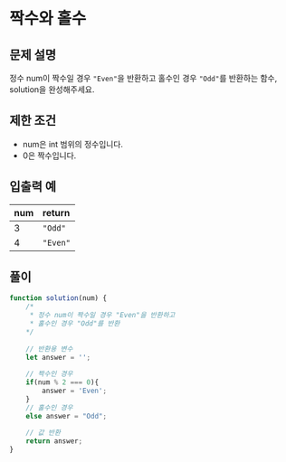 # 짝수와 홀수
## 문제 설명
정수 num이 짝수일 경우 `"Even"`을 반환하고 홀수인 경우 `"Odd"`를 반환하는 함수, solution을 완성해주세요.

## 제한 조건
- num은 int 범위의 정수입니다.
- 0은 짝수입니다.

## 입출력 예
|num|return|
|:--|:--|
|3|`"Odd"`|
|4|`"Even"`|

## 풀이
```js
function solution(num) {
    /*
     * 정수 num이 짝수일 경우 "Even"을 반환하고 
     * 홀수인 경우 "Odd"를 반환
    */
    
    // 반환용 변수
    let answer = '';
    
    // 짝수인 경우
    if(num % 2 === 0){
        answer = 'Even';
    } 
    // 홀수인 경우
    else answer = "Odd";
    
    // 값 반환
    return answer;
}
```
